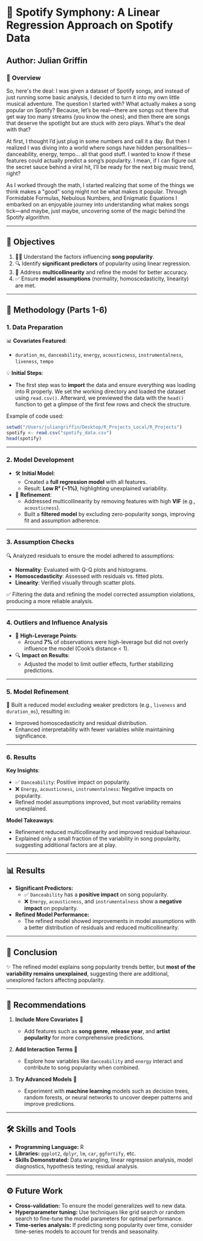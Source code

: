 # 🎵 Spotify Symphony: A Linear Regression Approach on Spotify Data

## Author: **Julian Griffin**

### 🚀 **Overview**  
So, here's the deal: I was given a dataset of Spotify songs, and instead of just running some basic analysis, I decided to turn it into my own little musical adventure. The question I started with? What actually makes a song popular on Spotify? Because, let’s be real—there are songs out there that get way too many streams (you know the ones), and then there are songs that deserve the spotlight but are stuck with zero plays. What's the deal with that?

At first, I thought I’d just plug in some numbers and call it a day. But then I realized I was diving into a world where songs have hidden personalities—danceability, energy, tempo… all that good stuff. I wanted to know if these features could actually predict a song’s popularity. I mean, if I can figure out the secret sauce behind a viral hit, I’ll be ready for the next big music trend, right?

As I worked through the math, I started realizing that some of the things we think makes a "good" song might not be what makes it popular. Through Formidable Formulas, Nebulous Numbers, and Enigmatic Equations I embarked on an enjoyable journey into understanding what makes songs tick—and maybe, just maybe, uncovering some of the magic behind the Spotify algorithm.

---

## 🎯 **Objectives**  
1. 🕵️‍♂️ Understand the factors influencing **song popularity**.  
2. 🔍 Identify **significant predictors** of popularity using linear regression.  
3. 🔄 Address **multicollinearity** and refine the model for better accuracy.  
4. ✅ Ensure **model assumptions** (normality, homoscedasticity, linearity) are met.  

---

## 🔧 **Methodology** (Parts 1-6) 

### **1. Data Preparation**  

📊 **Covariates Featured**:  
- `duration_ms`, `danceability`, `energy`, `acousticness`, `instrumentalness`, `liveness`, `tempo`  

💡 **Initial Steps**:  
- The first step was to **import** the data and ensure everything was loading into R properly. We set the working directory and loaded the dataset using `read.csv()`. Afterward, we previewed the data with the `head()` function to get a glimpse of the first few rows and check the structure.

Example of code used:
```R
setwd("/Users/juliangriffin/Desktop/R_Projects_Local/R_Projects")
spotify <- read.csv("spotify_data.csv")
head(spotify)
```

---

### **2. Model Development**  
- 🛠 **Initial Model**:  
  - Created a **full regression model** with all features.  
  - Result: **Low R² (~1%)**, highlighting unexplained variability.  
- 🔧 **Refinement**:  
  - Addressed multicollinearity by removing features with high **VIF** (e.g., `acousticness`).  
  - Built a **filtered model** by excluding zero-popularity songs, improving fit and assumption adherence.  

---

### **3. Assumption Checks**  
🔍 Analyzed residuals to ensure the model adhered to assumptions:  
- **Normality**: Evaluated with Q-Q plots and histograms.  
- **Homoscedasticity**: Assessed with residuals vs. fitted plots.  
- **Linearity**: Verified visually through scatter plots.  

✅ Filtering the data and refining the model corrected assumption violations, producing a more reliable analysis.  

---

### **4. Outliers and Influence Analysis**  
- 🔺 **High-Leverage Points**:  
  - Around **7%** of observations were high-leverage but did not overly influence the model (Cook’s distance < 1).  
- 🔍 **Impact on Results**:  
  - Adjusted the model to limit outlier effects, further stabilizing predictions.  

---

### **5. Model Refinement**  
🔧 Built a reduced model excluding weaker predictors (e.g., `liveness` and `duration_ms`), resulting in:  
- Improved homoscedasticity and residual distribution.  
- Enhanced interpretability with fewer variables while maintaining significance.  

---

### **6. Results**  
**Key Insights**:  
- ✅ `Danceability`: Positive impact on popularity.  
- ❌ `Energy`, `acousticness`, `instrumentalness`: Negative impacts on popularity.  
- Refined model assumptions improved, but most variability remains unexplained.  

**Model Takeaways**:  
- Refinement reduced multicollinearity and improved residual behaviour.  
- Explained only a small fraction of the variability in song popularity, suggesting additional factors are at play.  

---

## 📊 **Results**  

- **Significant Predictors:**  
  - ✅ `Danceability` has a **positive impact** on song popularity.  
  - ❌ `Energy`, `acousticness`, and `instrumentalness` show a **negative impact** on popularity.  
- **Refined Model Performance:**  
  - The refined model showed improvements in model assumptions with a better distribution of residuals and reduced multicollinearity.

---

## 🏁 **Conclusion**  
✨ The refined model explains song popularity trends better, but **most of the variability remains unexplained**, suggesting there are additional, unexplored factors affecting popularity.

---

## 🔮 **Recommendations**  

1. **Include More Covariates** 📂  
   - Add features such as **song genre**, **release year**, and **artist popularity** for more comprehensive predictions.  

2. **Add Interaction Terms** 🔗  
   - Explore how variables like `danceability` and `energy` interact and contribute to song popularity when combined.

3. **Try Advanced Models** 🤖  
   - Experiment with **machine learning** models such as decision trees, random forests, or neural networks to uncover deeper patterns and improve predictions.

---

## 🛠 **Skills and Tools**  
- **Programming Language:** R  
- **Libraries:** `ggplot2`, `dplyr`, `lm`, `car`, `ggfortify`, etc.  
- **Skills Demonstrated:** Data wrangling, linear regression analysis, model diagnostics, hypothesis testing, residual analysis.

---

## ⚙️ **Future Work**  
- **Cross-validation:** To ensure the model generalizes well to new data.  
- **Hyperparameter tuning:** Use techniques like grid search or random search to fine-tune the model parameters for optimal performance.  
- **Time-series analysis:** If predicting song popularity over time, consider time-series models to account for trends and seasonality.

